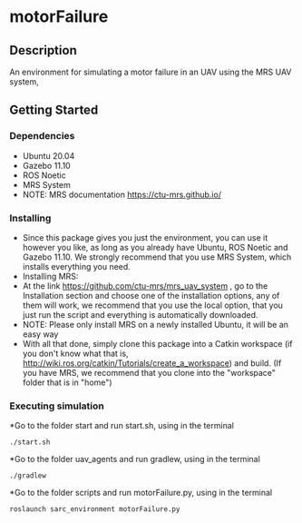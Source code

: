 # motorFailure

## Description

An environment for simulating a motor failure in an UAV using the MRS UAV system,

## Getting Started

### Dependencies

* Ubuntu 20.04
* Gazebo 11.10
* ROS Noetic
* MRS System 
* NOTE: MRS documentation https://ctu-mrs.github.io/

### Installing

* Since this package gives you just the environment, you can use it however you like, as long as you already have Ubuntu, ROS Noetic and Gazebo 11.10. 
  We strongly recommend that you use MRS System, which installs everything you need.
* Installing MRS:
* At the link https://github.com/ctu-mrs/mrs_uav_system , go to the Installation section and choose one of the installation options,
  any of them will work, we recommend that you use the local option, that you just run the script and everything is automatically downloaded.
* NOTE: Please only install MRS on a newly installed Ubuntu, it will be an easy way
* With all that done, simply clone this package into a Catkin workspace (if you don't know what that is, http://wiki.ros.org/catkin/Tutorials/create_a_workspace)
  and build. (If you have MRS, we recommend that you clone into the "workspace" folder that is in "home")

### Executing simulation



*Go to the folder start and run start.sh, using in the terminal
```
./start.sh
```

*Go to the folder uav_agents and run gradlew, using in the terminal

```
./gradlew
```

*Go to the folder scripts and run motorFailure.py, using in the terminal
```
roslaunch sarc_environment motorFailure.py
```
